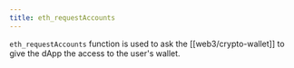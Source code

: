 ```yaml
---
title: eth_requestAccounts
---
```


`eth_requestAccounts` function is used to ask the [[web3/crypto-wallet]] to give the dApp the access to the user's wallet.
